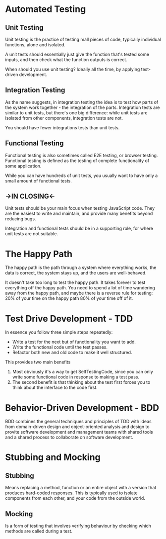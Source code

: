 # Automated Testing

## Unit Testing

Unit testing is the practice of testing mall pieces of code, typically individual functions, alone and isolated.

A unit tests should essentially just give the function that's tested some inputs, and then check what the function outputs is correct.

When should you use unit testing? Ideally all the time, by applying test-driven development.


## Integration Testing

As the name suggests, in integration testing the idea is to test how parts of the system work together - the integration of the parts.
Integration tests are similar to unit tests, but there's one big difference: while unit tests are isolated from other components, integration tests are not.

You should have fewer integrations tests than unit tests.


## Functional Testing

Functional testing is also sometimes called E2E testing, or browser testing.
Functional testing is defined as the testing of complete functionality of some application.

While you can have hundreds of unit tests, you usually want to have only a small amount of functional tests.

## ->IN CLOSING<-

Unit tests should be your main focus when testing JavaScript code. They are the easiest to write and maintain, and provide many benefits beyond reducing bugs.

Integration and functional tests should be in a supporting role, for where unit tests are not suitable.


# The Happy Path

The happy path is the path through a system where everything works, the data is correct, the system stays up, and the users are well-behaved.

It doesn't take too long to test the happy path. It takes forever to test everything off the happy path. You need to spend a lot of time wandering away from the happy path, and maybe there is a reverse rule for testing:
20% of your time on the happy path
80% of your time off of it.


# Test Drive Development - TDD

In essence you follow three simple steps repeatedly:
* Write a test for the next but of functionality you want to add.
* Write the functional code until the test passes.
* Refactor both new and old code to make it well structured.

This provides two main benefits

1. Most obviously it's a way to get SelfTestingCode, since you can only write some functional code in response to making a test pass.
2. The second benefit is that thinking about the test first forces you to think about the interface to the code first.

# Behavior-Driven Development - BDD

BDD combines the general techniques and principles of TDD with ideas from domain-driven design and object-oriented analysis and design to provite software development and management teams with shared tools and a shared process to collaborate on software development.

# Stubbing and Mocking

## Stubbing
Means replacing a method, function or an entire object with a version that produces hard-coded responses.
This is typically used to isolate components from each other, and your code from the  outside world.

## Mocking
Is a form of testing that involves verifying behaviour by checking which methods are called during a test.

